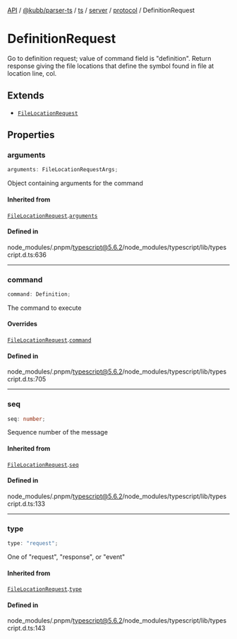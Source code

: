 [API](../../../../../../../../../packages.md) / [@kubb/parser-ts](../../../../../../../index.md) / [ts](../../../../../index.md) / [server](../../../index.md) / [protocol](../index.md) / DefinitionRequest

# DefinitionRequest

Go to definition request; value of command field is
"definition". Return response giving the file locations that
define the symbol found in file at location line, col.

## Extends

- [`FileLocationRequest`](FileLocationRequest.md)

## Properties

### arguments

```ts
arguments: FileLocationRequestArgs;
```

Object containing arguments for the command

#### Inherited from

[`FileLocationRequest`](FileLocationRequest.md).[`arguments`](FileLocationRequest.md#arguments)

#### Defined in

node\_modules/.pnpm/typescript@5.6.2/node\_modules/typescript/lib/typescript.d.ts:636

***

### command

```ts
command: Definition;
```

The command to execute

#### Overrides

[`FileLocationRequest`](FileLocationRequest.md).[`command`](FileLocationRequest.md#command)

#### Defined in

node\_modules/.pnpm/typescript@5.6.2/node\_modules/typescript/lib/typescript.d.ts:705

***

### seq

```ts
seq: number;
```

Sequence number of the message

#### Inherited from

[`FileLocationRequest`](FileLocationRequest.md).[`seq`](FileLocationRequest.md#seq)

#### Defined in

node\_modules/.pnpm/typescript@5.6.2/node\_modules/typescript/lib/typescript.d.ts:133

***

### type

```ts
type: "request";
```

One of "request", "response", or "event"

#### Inherited from

[`FileLocationRequest`](FileLocationRequest.md).[`type`](FileLocationRequest.md#type)

#### Defined in

node\_modules/.pnpm/typescript@5.6.2/node\_modules/typescript/lib/typescript.d.ts:143
